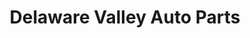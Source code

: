 ---
title: "Delaware Valley Auto Parts"
url: /philadelphia/delaware-valley-auto-parts/
shop: car parts
---